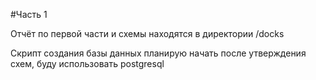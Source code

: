 #Часть 1

Отчёт по первой части и схемы находятся в директории /docks

Скрипт создания базы данных планирую начать после утверждения схем, буду использовать postgresql
